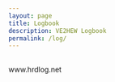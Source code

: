 ```yaml
---
layout: page
title: Logbook
description: VE2HEW Logbook
permalink: /log/
---
```

<div style="overflow-x:auto;" markdown="block">
<div id="hrdlog-oa"> </div>
<div id="hrdlog">www.hrdlog.net</div>
<script type="text/javascript" language="javascript" src="http://www.hrdlog.net/hrdlog.js"></script>
<script type="text/javascript" language="javascript">
var ohrdlog = new HrdLog('VE2HEW');
setInterval('ohrdlog.LoadOnAir()', 15000);
ohrdlog.LoadByCallsign();
ohrdlog.SetColors('&colors=%23FFFFFF','%23FFFFFF','%23F6F4EB');
ohrdlog.LoadLastQso(20);
ohrdlog.DisableLinks();
</script>
</div>